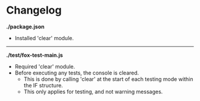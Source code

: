 # Changelog

**./package.json**
* Installed 'clear' module.

---

**./test/fox-test-main.js**
* Required 'clear' module.
* Before executing any tests, the console is cleared.
	* This is done by calling 'clear' at the start of each testing mode within the IF structure.
	* This only applies for testing, and not warning messages.
